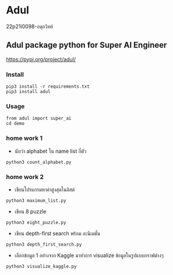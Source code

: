 # Adul
22p21i0098-อดุลวิทย์
## Adul package python for Super AI Engineer
https://pypi.org/project/adul/
### Install
```
pip3 install -r requirements.txt
pip3 install adul
```
### Usage
```
from adul import super_ai
cd demo
```

### home work 1
* นับว่า alphabet ใน name list กี่ตัว
```
python3 count_alphabet.py
```

### home work 2
* เขียนโปรแกรมหาค่าสูงสุดในลิสต์
```
python3 maximum_list.py
```
* เขียน 8 puzzle 
```
python3 eight_puzzle.py
```
* เขียน depth-first search พร้อม อะนิเมชั่น
```
python3 depth_first_search.py
```
* เลือกข้อมูล 1 อย่างจาก Kaggle มาทำการ visualize ข้อมูลในรูปแบบกราฟต่างๆ
```
python3 visualize_kaggle.py
```